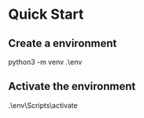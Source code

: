 # Quick Start

## Create a environment
python3 -m venv .\env

## Activate the environment
.\env\Scripts\activate


